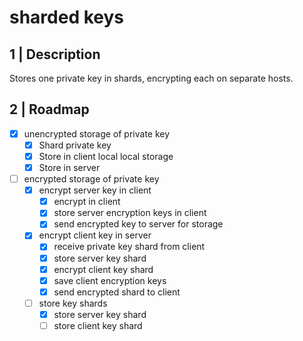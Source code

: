 # sharded keys

## 1 | Description

Stores one private key in shards, encrypting each on separate hosts.

## 2 | Roadmap

- [x] unencrypted storage of private key
  - [x] Shard private key
  - [x] Store in client local local storage
  - [x] Store in server
- [ ] encrypted storage of private key
  - [x] encrypt server key in client
    - [x] encrypt in client
    - [x] store server encryption keys in client
    - [x] send encrypted key to server for storage
  - [x] encrypt client key in server
    - [x] receive private key shard from client
    - [x] store server key shard
    - [x] encrypt client key shard
    - [x] save client encryption keys
    - [x] send encrypted shard to client
  - [ ] store key shards 
    - [x] store server key shard
    - [ ] store client key shard
